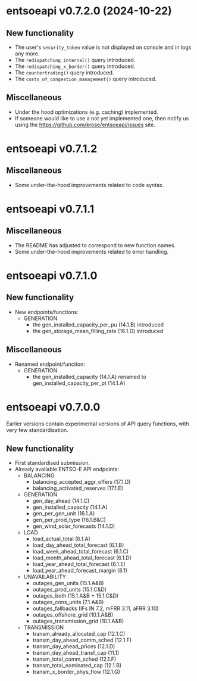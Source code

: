 # entsoeapi v0.7.2.0 (2024-10-22)

## New functionality

-   The user's `security_token` value is not displayed on console and in logs any more.
-   The `redispatching_internal()` query introduced.
-   The `redispatching_x_border()` query introduced.
-   The `countertrading()` query introduced.
-   The `costs_of_congestion_management()` query introduced.

## Miscellaneous

-   Under the hood optimizations (e.g. caching) implemented.
-   If someone would like to use a not yet implemented one, then notify us using the <https://github.com/krose/entsoeapi/issues> site.



# entsoeapi v0.7.1.2

## Miscellaneous

-   Some under-the-hood improvements related to code syntax.



# entsoeapi v0.7.1.1

## Miscellaneous

-   The README has adjusted to correspond to new function names.
-   Some under-the-hood improvements related to error handling.



# entsoeapi v0.7.1.0

## New functionality

-   New endpoints/functions:
    -   GENERATION
        -   the gen_installed_capacity_per_pu (14.1.B) introduced
        -   the gen_storage_mean_filling_rate (16.1.D) introduced

## Miscellaneous

-   Renamed endpoint/function:
    -   GENERATION
        -   the gen_installed_capacity (14.1.A) renamed to gen_installed_capacity_per_pt (14.1.A)



# entsoeapi v0.7.0.0

Earlier versions contain experimental versions of API query functions, with very few standardisation.

## New functionality

-   First standardised submission.
-   Already available ENTSO-E API endpoints:
    -   BALANCING
        -   balancing_accepted_aggr_offers (17.1.D)
        -   balancing_activated_reserves (17.1.E)
    -   GENERATION
        -   gen_day_ahead (14.1.C)
        -   gen_installed_capacity (14.1.A)
        -   gen_per_gen_unit (16.1.A)
        -   gen_per_prod_type (16.1.B&C)
        -   gen_wind_solar_forecasts (14.1.D)
    -   LOAD
        -   load_actual_total (6.1.A)
        -   load_day_ahead_total_forecast (6.1.B)
        -   load_week_ahead_total_forecast (6.1.C)
        -   load_month_ahead_total_forecast (6.1.D)
        -   load_year_ahead_total_forecast (6.1.E)
        -   load_year_ahead_forecast_margin (8.1)
    -   UNAVAILABILITY
        -   outages_gen_units (15.1.A&B)
        -   outages_prod_units (15.1.C&D)
        -   outages_both (15.1.A&B + 15.1.C&D)
        -   outages_cons_units (7.1.A&B)
        -   outages_fallbacks (IFs IN 7.2, mFRR 3.11, aFRR 3.10)
        -   outages_offshore_grid (10.1.A&B)
        -   outages_transmission_grid (10.1.A&B)
    -   TRANSMISSION
        -   transm_already_allocated_cap (12.1.C)
        -   transm_day_ahead_comm_sched (12.1.F)
        -   transm_day_ahead_prices (12.1.D)
        -   transm_day_ahead_transf_cap (11.1)
        -   transm_total_comm_sched (12.1.F)
        -   transm_total_nominated_cap (12.1.B)
        -   transm_x_border_phys_flow (12.1.G)
